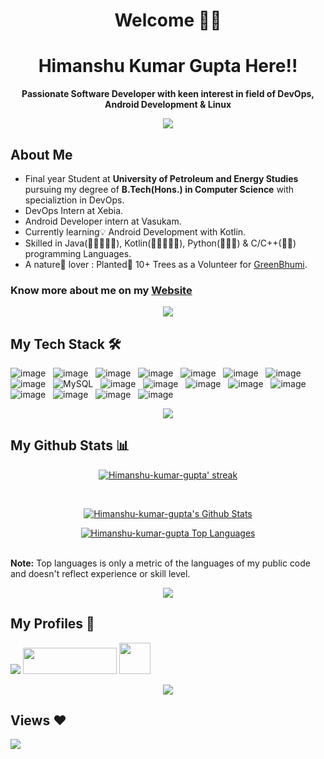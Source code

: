 <h1 align="center">Welcome 🙌🏼 </h1>
<h1 align="center">Himanshu Kumar Gupta Here!! </h1>

<p align = 'center'><b>Passionate Software Developer with keen interest in field of DevOps, Android Development & Linux</b></p>

<p align = 'center'> <img src='https://capsule-render.vercel.app/api?type=rect&color=gradient&height=2.5'/></p>

## About Me
          
- Final year Student at **University of Petroleum and Energy Studies** pursuing my degree of **B.Tech(Hons.) in Computer Science** with specializtion in DevOps.
- DevOps Intern at Xebia.
- Android Developer intern at Vasukam.
- Currently learning💡 Android Development with Kotlin.
- Skilled in Java(🌟🌟🌟🌟🌟), Kotlin(🌟🌟🌟🌟🌟), Python(🌟🌟🌟) & C/C++(🌟🌟) programming Languages.
- A nature🌿 lover : Planted🌱 10+ Trees as a Volunteer for <a href = "https://greenbhumi.com/">GreenBhumi</a>.

 
 ### Know more about me on my  <a href = "https://himanshu-kumar-gupta.github.io/AboutMe/">Website</a>
 
 <p align = 'center'> <img src='https://capsule-render.vercel.app/api?type=rect&color=gradient&height=2.5'/></p>
 
## My Tech Stack 🛠

![image](https://img.shields.io/badge/DevOps-14354C?style=for-the-badge&logo=devops&logoColor=white)&nbsp;&nbsp;
![image](https://img.shields.io/badge/Android_Studio-342B029.svg?&style=for-the-badge&logo=android&logoColor=white)&nbsp;&nbsp;
![image](https://img.shields.io/badge/Linux-F9AB00?style=for-the-badge&logo=Linux&logoColor=white)&nbsp;&nbsp;
![image](https://img.shields.io/badge/Java-E34F26?style=for-the-badge&logo=java&logoColor=white)&nbsp;&nbsp;
![image](https://img.shields.io/badge/Kotlin-342B029.svg?&style=for-the-badge&logo=kotlin&logoColor=white)&nbsp;&nbsp;
![image](https://img.shields.io/badge/Python-14354C?style=for-the-badge&logo=python&logoColor=white)&nbsp;&nbsp; 
![image](https://img.shields.io/badge/C%2B%2B-00599C?style=for-the-badge&logo=c%2B%2B&logoColor=white)&nbsp;&nbsp;
![image](https://img.shields.io/badge/Shell_script-F9AB00?style=for-the-badge&logo=shell&logoColor=white)&nbsp;&nbsp;
![MySQL](https://img.shields.io/badge/mysql-%2300f.svg?style=for-the-badge&logo=mysql&logoColor=white)&nbsp;&nbsp;
![image](https://img.shields.io/badge/Git-F05032?style=for-the-badge&logo=git&logoColor=white)&nbsp;&nbsp;
![image](https://img.shields.io/badge/GitHub-F9AB00?style=for-the-badge&logo=GitHub&logoColor=white)&nbsp;&nbsp;
![image](https://img.shields.io/badge/Maven-000000?style=for-the-badge&logo=maven&logoColor=white)&nbsp;&nbsp;
![image](https://img.shields.io/badge/Gradle-00599C?style=for-the-badge&logo=gradle&logoColor=white)&nbsp;&nbsp;
![image](https://img.shields.io/badge/Jenkins-E34F26?style=for-the-badge&logo=jenkins&logoColor=white)&nbsp;&nbsp;
![image](https://img.shields.io/badge/docker-342B029.svg?&style=for-the-badge&logo=docker&logoColor=white)&nbsp;&nbsp;
![image](https://img.shields.io/badge/Kubernetes-%2300f.svg?style=for-the-badge&logo=kubernetes&logoColor=white)&nbsp;&nbsp;
![image](https://img.shields.io/badge/Azure-342B029.svg?&style=for-the-badge&logo=azure&logoColor=white)&nbsp;&nbsp;
![image](https://img.shields.io/badge/Star_uml-14354C?style=for-the-badge&logo=staruml&logoColor=white)&nbsp;&nbsp;

<p align = 'center'> <img src='https://capsule-render.vercel.app/api?type=rect&color=gradient&height=2.5'/></p>

## My Github Stats 📊 
     
  <p align="center">
    <a href="https://github.com/Himanshu-kumar-gupta/github-readme-streak-stats">
        <img title="🔥 Get streak stats for your profile at git.io/streak-stats" alt="Himanshu-kumar-gupta' streak " src="https://github-readme-streak-stats.herokuapp.com/?user=Himanshu-kumar-gupta&theme=black-ice&hide_border=true&stroke=0000&background=060A0CD0"/>        
    </a>        
</p>
        
  <br/>
  <p align="center">
  <a href="https://github.com/Himanshu-kumar-gupta/github-readme-stats"><img alt="Himanshu-kumar-gupta's Github Stats" src="https://github-readme-stats.vercel.app/api?username=Himanshu-kumar-gupta&show_icons=true&count_private=true&theme=react&hide_border=true&bg_color=0D1117"
 /></a>
 </p>
 <p align="center">
  <a href="https://github.com/Himanshu-kumar-gupta/github-readme-stats"><img alt="Himanshu-kumar-gupta Top Languages" src="https://github-readme-stats.vercel.app/api/top-langs/?username=Himanshu-kumar-gupta&langs_count=8&count_private=true&layout=compact&theme=react&hide_border=true&bg_color=0D1117" /></a>
  </p>
  <br/>
<b>Note:</b> Top languages is only a metric of the languages of my public code and doesn't reflect experience or skill level.

<p align = 'center'> <img src='https://capsule-render.vercel.app/api?type=rect&color=gradient&height=2.5'/></p>

## My Profiles 👤

<p align="left">       
<a href = "https://www.linkedin.com/in/himanshu-kumar-gupta/"><img src="https://img.icons8.com/fluent/48/000000/linkedin.png"/></a>
<a href = "https://leetcode.com/HimanshuKumarGupta135/"><img width="150" height="42" src="https://cdn.icon-icons.com/icons2/2530/PNG/512/leetcode_button_icon_151892.png"/></a>     
<a href = "https://www.hackerrank.com/himanshuKgupta?hr_r=1"><img width="50" height="50" src="https://everipedia-storage.s3.amazonaws.com/ProfilePicture/en/HackerRank__17b693/HackerRank_logo.png__83726.png"/></a>        
</p>
        
<p align = 'center'> <img src='https://capsule-render.vercel.app/api?type=rect&color=gradient&height=2.5'/></p> 
 
## Views ❤

<!-- ![VisitorCount](https://profile-counter.glitch.me/{Himanshu-kumar-gupta}/count.svg) -->
     
<a href="https://github.com/Meghna-DAS/github-profile-views-counter">
     <img src="https://komarev.com/ghpvc/?username=Himanshu-kumar-gupta">
</a>
